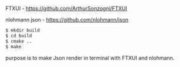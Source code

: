 FTXUI - https://github.com/ArthurSonzogni/FTXUI

nlohmann json - https://github.com/nlohmann/json

```sh
$ mkdir build
$ cd build
$ cmake ..
$ make 
```

purpose is to make Json render in terminal with FTXUI and nlohmann.